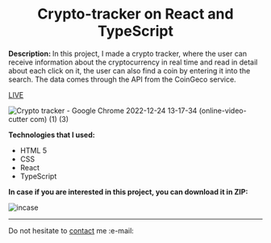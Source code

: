 <h1 align = "center">Crypto-tracker on React and TypeScript</h1>
<p><b>Description: </b>In this project, I made a crypto tracker, where the user can receive information about the cryptocurrency in real time and read in detail about each click on it, the user can also find a coin by entering it into the search. The data comes through the API from the CoinGeco service.</p> 
<a href = "https://vladyslavos.github.io/Crypto_tracker/">LIVE</a>

![Crypto tracker - Google Chrome 2022-12-24 13-17-34 (online-video-cutter com) (1) (3)](https://user-images.githubusercontent.com/67589338/209433819-e60c85e6-06cb-4d79-937f-0d4c54d39f61.gif)




<b>Technologies that I used:</b>

<ul>
  <li>HTML 5</li>
  <li>CSS</li>
  <li>React</li>
  <li>TypeScript</li>
</ul>

<b>In case if you are interested in this project, you can download it in ZIP:</b>

![incase](https://user-images.githubusercontent.com/67589338/126912295-1e69ace5-af2d-4a8c-96a9-41aa909c8c43.png)

<hr>

<p>Do not hesitate to <a href="mailto:vladyslawork@gmail.com">contact</a> me :e-mail:</p>
